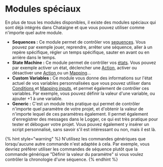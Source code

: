 # Modules spéciaux

En plus de tous les modules disponibles, il existe des modules spéciaux qui sont déjà intégrés dans Chataigne et que vous pouvez utiliser comme n'importe quel autre module.

* **Sequences :** Ce module permet de contrôler vos [sequences](../the-time-machine-sequences/introduction-to-the-time-machine.md#sequence). Vous pouvez par exemple jouer, reprendre, arrêter une séquence, aller à un repère spécifique, régler un temps spécifique, sauter en avant ou en arrière dans le temps. 
* **State Machine :** Ce module permet de contrôler vos [états](https://github.com/benkuper/Chataigne-docs/tree/1563252dcff2f882d499d8566be3279004a77e43/la-machine%20à%20états%20/%20introduction%20à%20la%20machine%20à%20états.md). Vous pouvez par exemple activer un état, déclencher une [Action](../the-state-machine/actions.md), activer ou désactiver une [Action ](../the-state-machine/actions.md)ou un [Mapping](../the-state-machine/mappings.md)... 
* **Custom Variables :** Ce module vous donne des informations sur l'état actuel de vos variables personnalisées que vous pouvez utiliser dans [Conditions ](../the-state-machine/actions.md#conditions)et [Mapping inputs](../the-state-machine/mappings.md#input), et permet également de contrôler ces variables. Par exemple, vous pouvez définir la valeur d'une variable, ou ajouter +1 à une variable. 
* **Generic :** C'est un module très pratique qui permet de contrôler n'importe quel paramètre de votre projet, et d'obtenir la valeur de n'importe lequel de ces paramètres également.  Il permet également d'enregistrer des messages dans le Logger, ce qui est très pratique pour tester et déboguer votre projet. Vous pouvez également y insérer un script personnalisé, sans savoir s'il est intéressant ou non, mais il est là.

{% hint style="warning" %}
N'utilisez les commandes génériques que lorsqu'aucune autre commande n'est adaptée à cela. Par exemple, vous devriez préférer utiliser les commandes de séquence plutôt que la commande générique "Définir la valeur du paramètre" si vous voulez contrôler la chronologie d'une séquence.
{% endhint %}

